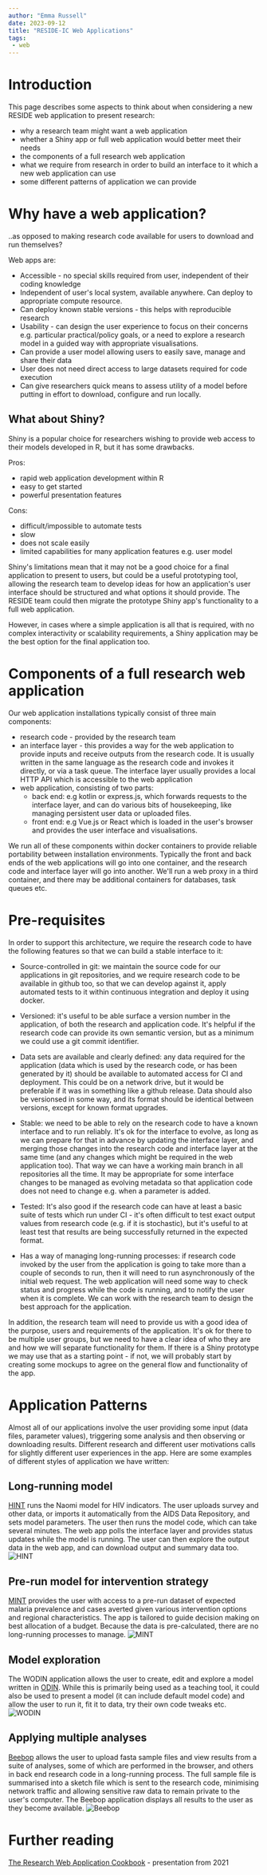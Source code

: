 ```yaml
---
author: "Emma Russell"
date: 2023-09-12
title: "RESIDE-IC Web Applications"
tags:
 - web
---
```


# Introduction

This page describes some aspects to think about when considering a new RESIDE web application to present research:

- why a research team might want a web application
- whether a Shiny app or full web application would better meet their needs
- the components of a full research web application
- what we require from research in order to build an interface to it which a new web application can use
- some different patterns of application we can provide

# Why have a web application?
..as opposed to making research code available for users to download and run themselves?

Web apps are:
- Accessible - no special skills required from user, independent of their coding knowledge
- Independent of user's local system, available anywhere. Can deploy to appropriate compute resource.
- Can deploy known stable versions - this helps with reproducible research
- Usability - can design the user experience to focus on their concerns e.g. particular practical/policy goals, or a need to explore a research model in a guided way with appropriate visualisations.
- Can provide a user model allowing users to easily save, manage and share their data
- User does not need direct access to large datasets required for code execution
- Can give researchers quick means to assess utility of a model before putting in effort to download, configure and run locally.


## What about Shiny?
Shiny is a popular choice for researchers wishing to provide web access to their models developed in R, but it has some drawbacks.

Pros:
- rapid web application development within R
- easy to get started
- powerful presentation features

Cons:
- difficult/impossible to automate tests
- slow
- does not scale easily
- limited capabilities for many application features e.g. user model


Shiny's limitations mean that it may not be a good choice for a final application to present to users, but could be a useful prototyping tool, allowing the research team to develop ideas for how an application's user interface should be structured and what options it should provide. The RESIDE team could then migrate the prototype Shiny app's functionality to a full web application.

However, in cases where a simple application is all that is required, with no complex interactivity or scalability requirements, a Shiny application may be the best option for the final application too.

# Components of a full research web application

Our web application installations typically consist of three main components:
- research code - provided by the research team
- an interface layer - this provides a way for the web application to provide inputs and receive outputs from the research code. It is usually written in the same language as the research code and invokes it directly, or via a task queue. The interface layer usually provides a local HTTP API which is accessible to the web application
- web application, consisting of two parts:
    - back end: e.g kotlin or express.js, which forwards requests to the interface layer, and can do various bits of housekeeping, like managing persistent user data or uploaded files.
    - front end: e.g Vue.js or React which is loaded in the user's browser and provides the user interface and visualisations.

We run all of these components within docker containers to provide reliable portability between installation environments. Typically the front and back ends of the web applications will go into one container, and the research code and interface layer will go into another. We'll run a web proxy in a third container, and there may be additional containers for databases, task queues etc.


# Pre-requisites

In order to support this architecture, we require the research code to have the following features so that we can build a stable interface to it:

- Source-controlled in git: we maintain the source code for our applications in git repositories, and we require research code to be available in github too, so that we can develop against it, apply automated tests to it within continuous integration and deploy it using docker.

- Versioned: it's useful to be able surface a version number in the application, of both the research and application code. It's helpful if the research code can provide its own semantic version, but as a minimum we could use a git commit identifier.

- Data sets are available and clearly defined: any data required for the application (data which is used by the research code, or has been generated by it) should be available to automated access for CI and deployment. This could be on a network drive, but it would be preferable if it was in something like a github release. Data should also be versionsed in some way, and its format should be identical between versions, except for known format upgrades.

- Stable: we need to be able to rely on the research code to have a known interface and to run reliably. It's ok for the interface to evolve, as long as we can prepare for that in advance by updating the interface layer, and merging those changes into the research code and interface layer at the same time (and any changes which might be required in the web application too). That way we can have a working main branch in all repositories all the time. It may be appropriate for some interface changes to be managed as evolving metadata so that application code does not need to change e.g. when a parameter is added.

- Tested: It's also good if the research code can have at least a basic suite of tests which run under CI - it's often difficult to test exact output values from research code (e.g. if it is stochastic), but it's useful to at least test that results are being successfully returned in the expected format.

- Has a way of managing long-running processes: if research code invoked by the user from the application is going to take more than a couple of seconds to run, then it will need to run asynchronously of the initial web request. The web application will need some way to check status and progress while the code is running, and to notify the user when it is complete. We can work with the research team to design the best approach for the application.

In addition, the research team will need to provide us with a good idea of the purpose, users and requirements of the application. It's ok for there to be multiple user groups, but we need to have a clear idea of who they are and how we will separate functionality for them. If there is a Shiny prototype we may use that as a starting point - if not, we will probably start by creating some mockups to agree on the general flow and functionality of the app.


#  Application Patterns

Almost all of our applications involve the user providing some input (data files, parameter values), triggering some analysis and then observing or downloading results. Different research and different user motivations calls for slightly different user experiences in the app. Here are some examples of different styles of application we have written:

## Long-running model

[HINT](https://naomi.unaids.org) runs the Naomi model for HIV indicators. The user uploads survey and other data, or imports it automatically from the AIDS Data Repository, and sets model parameters. The user then runs the model code, which can take several minutes. The web app polls the interface layer and provides status updates while the model is running. The user can then explore the output data in the web app, and can download output and summary data too.
![HINT](/img/webapp-hint.png)

## Pre-run model for intervention strategy

[MINT](https://mint.dide.ic.ac.uk/) provides the user with access to a pre-run dataset of expected malaria prevalence and cases averted given various intervention options and regional characteristics. The app is tailored to guide decision making on best allocation of a budget. Because the data is pre-calculated, there are no long-running processes to manage.
![MINT](/img/webapp-mint.png)

## Model exploration

The WODIN application allows the user to create, edit and explore a model written in [ODIN](https://mrc-ide.github.io/odin/). While this is primarily being used as a teaching tool, it could also be used to present a model (it can include default model code) and allow the user to run it, fit it to data, try their own code tweaks etc.
![WODIN](/img/webapp-wodin.png)

## Applying multiple analyses

[Beebop](https://beebop.dide.ic.ac.uk/) allows the user to upload fasta sample files and view results from a suite of analyses, some of which are performed in the browser, and others in back end research code in a long-running process. The full sample file is summarised into a sketch file which is sent to the research code, minimising network traffic and allowing sensitive raw data to remain private to the user's computer. The Beebop application displays all results to the user as they become available.
![Beebop](/img/webapp-beebop.png)

# Further reading

[The Research Web Application Cookbook](https://docs.google.com/presentation/d/1d-EFgV8k8nomUAbnBwHMZjLu7FUZXX2L0GwNsXwUqKA/edit?usp=sharing) - presentation from 2021 